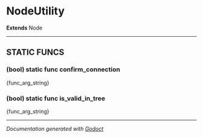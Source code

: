 # NodeUtility    
**Extends** Node
        











---
## STATIC FUNCS
### (bool) static func confirm_connection
{func_arg_string}
### (bool) static func is_valid_in_tree
{func_arg_string}



---
*Documentation generated with [Godoct](https://github.com/newwby/Godoct)*